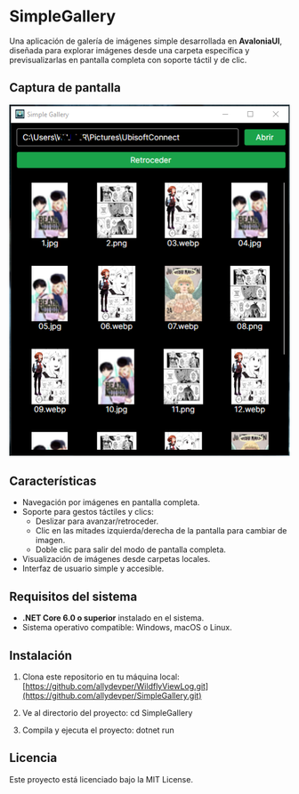 # SimpleGallery

Una aplicación de galería de imágenes simple desarrollada en **AvaloniaUI**, diseñada para explorar imágenes desde una carpeta específica y previsualizarlas en pantalla completa con soporte táctil y de clic.

## Captura de pantalla
![alt text](https://raw.githubusercontent.com/allydevper/SimpleGallery/refs/heads/main/image.png)

## Características
- Navegación por imágenes en pantalla completa.
- Soporte para gestos táctiles y clics:
  - Deslizar para avanzar/retroceder.
  - Clic en las mitades izquierda/derecha de la pantalla para cambiar de imagen.
  - Doble clic para salir del modo de pantalla completa.
- Visualización de imágenes desde carpetas locales.
- Interfaz de usuario simple y accesible.

## Requisitos del sistema
- **.NET Core 6.0 o superior** instalado en el sistema.
- Sistema operativo compatible: Windows, macOS o Linux.

## Instalación

 1. Clona este repositorio en tu máquina local:
    [https://github.com/allydevper/WildflyViewLog.git](https://github.com/allydevper/SimpleGallery.git)

 2. Ve al directorio del proyecto:
    cd SimpleGallery

 3. Compila y ejecuta el proyecto:
    dotnet run
    
## Licencia
Este proyecto está licenciado bajo la MIT License.
